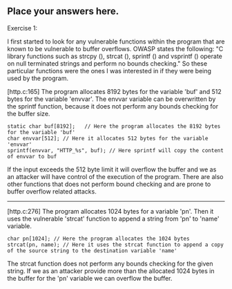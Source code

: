 ## Place your answers here.

Exercise 1:

I first started to look for any vulnerable functions within the program that are known to be vulnerable to buffer overflows. OWASP states the following: "C library functions such as strcpy (), strcat (), sprintf () and vsprintf () operate on null terminated strings and perform no bounds checking." So these particular functions were the ones I was interested in if they were being used by the program.

[http.c:165] 
The program allocates 8192 bytes for the variable 'buf' and 512 bytes for the variable 'envvar'. The envvar variable can be overwritten by the sprintf function, because it does not perform any bounds checking for the buffer size.

    static char buf[8192];   // Here the program allocates the 8192 bytes for the variable 'buf'
    char envvar[512]; // Here it allocates 512 bytes for the variable 'envvar'
    sprintf(envvar, "HTTP_%s", buf); // Here sprintf will copy the content of envvar to buf

If the input exceeds the 512 byte limit it will overflow the buffer and we as an attacker will have control of the execution of the program. There are also other functions that does not perform bound checking and are prone to buffer overflow related attacks. 

------

[http.c:276]
The program allocates 1024 bytes for a variable 'pn'. Then it uses the vulnerable 'strcat' function to append a string from 'pn' to 'name' variable.

	char pn[1024]; // Here the program allocates the 1024 bytes
	strcat(pn, name); // Here it uses the strcat function to append a copy of the source string to the destination variable 'name'

The strcat function does not perform any bounds checking for the given string. If we as an attacker provide more than the allocated 1024 bytes in the buffer for the 'pn' variable we can overflow the buffer.
